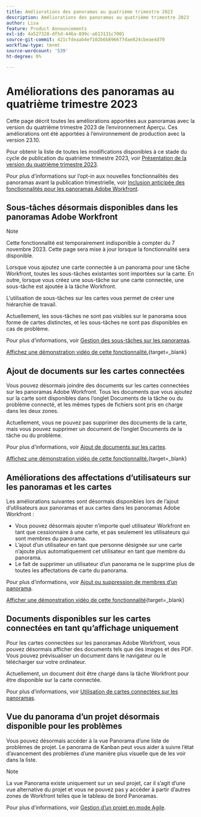 ```yaml
---
title: Améliorations des panoramas au quatrième trimestre 2023
description: Améliorations des panoramas au quatrième trimestre 2023
author: Lisa
feature: Product Announcements
exl-id: 4a527328-df5d-446a-899c-a613131c7001
source-git-commit: 421cfdeaab4ef102b6b896677dae824cbeae4d70
workflow-type: tm+mt
source-wordcount: '539'
ht-degree: 0%

---
```


# Améliorations des panoramas au quatrième trimestre 2023

Cette page décrit toutes les améliorations apportées aux panoramas avec la version du quatrième trimestre 2023 de l’environnement Aperçu. Ces améliorations ont été apportées à l’environnement de production avec la version 23.10.

Pour obtenir la liste de toutes les modifications disponibles à ce stade du cycle de publication du quatrième trimestre 2023, voir [Présentation de la version du quatrième trimestre 2023](/help/quicksilver/product-announcements/product-releases/23-q4-release-activity/23-q4-release-overview.md).

Pour plus d’informations sur l’opt-in aux nouvelles fonctionnalités des panoramas avant la publication trimestrielle, voir [Inclusion anticipée des fonctionnalités pour les panoramas Adobe Workfront](/help/quicksilver/agile/get-started-with-boards/boards-early-feature-opt-in.md).

## Sous-tâches désormais disponibles dans les panoramas Adobe Workfront

>[!NOTE]
>
>Cette fonctionnalité est temporairement indisponible à compter du 7 novembre 2023. Cette page sera mise à jour lorsque la fonctionnalité sera disponible.

Lorsque vous ajoutez une carte connectée à un panorama pour une tâche Workfront, toutes les sous-tâches existantes sont importées sur la carte. En outre, lorsque vous créez une sous-tâche sur une carte connectée, une sous-tâche est ajoutée à la tâche Workfront.

L’utilisation de sous-tâches sur les cartes vous permet de créer une hiérarchie de travail.

Actuellement, les sous-tâches ne sont pas visibles sur le panorama sous forme de cartes distinctes, et les sous-tâches ne sont pas disponibles en cas de problème.

Pour plus d’informations, voir [Gestion des sous-tâches sur les panoramas](/help/quicksilver/agile/get-started-with-boards/manage-subtasks-on-boards.md).

[Affichez une démonstration vidéo de cette fonctionnalité.](https://video.tv.adobe.com/v/3424860/){target=_blank}

## Ajout de documents sur les cartes connectées

Vous pouvez désormais joindre des documents sur les cartes connectées sur les panoramas Adobe Workfront. Tous les documents que vous ajoutez sur la carte sont disponibles dans l’onglet Documents de la tâche ou du problème connecté, et les mêmes types de fichiers sont pris en charge dans les deux zones.

Actuellement, vous ne pouvez pas supprimer des documents de la carte, mais vous pouvez supprimer un document de l’onglet Documents de la tâche ou du problème.

Pour plus d’informations, voir [Ajout de documents sur les cartes](/help/quicksilver/agile/get-started-with-boards/add-documents-on-cards.md).

[Affichez une démonstration vidéo de cette fonctionnalité.](https://video.tv.adobe.com/v/3423070/){target=_blank}

## Améliorations des affectations d’utilisateurs sur les panoramas et les cartes

Les améliorations suivantes sont désormais disponibles lors de l’ajout d’utilisateurs aux panoramas et aux cartes dans les panoramas Adobe Workfront :

* Vous pouvez désormais ajouter n’importe quel utilisateur Workfront en tant que cessionnaire à une carte, et pas seulement les utilisateurs qui sont membres du panorama.
* L’ajout d’un utilisateur en tant que personne désignée sur une carte n’ajoute plus automatiquement cet utilisateur en tant que membre du panorama.
* Le fait de supprimer un utilisateur d’un panorama ne le supprime plus de toutes les affectations de carte du panorama.

Pour plus d’informations, voir [Ajout ou suppression de membres d’un panorama](/help/quicksilver/agile/get-started-with-boards/add-members-to-board.md).

[Afficher une démonstration vidéo de cette fonctionnalité](https://video.tv.adobe.com/v/3423222/){target=_blank}

## Documents disponibles sur les cartes connectées en tant qu’affichage uniquement

Pour les cartes connectées sur les panoramas Adobe Workfront, vous pouvez désormais afficher des documents tels que des images et des PDF. Vous pouvez prévisualiser un document dans le navigateur ou le télécharger sur votre ordinateur.

Actuellement, un document doit être chargé dans la tâche Workfront pour être disponible sur la carte connectée.

Pour plus d’informations, voir [Utilisation de cartes connectées sur les panoramas](/help/quicksilver/agile/get-started-with-boards/connected-cards.md).

## Vue du panorama d’un projet désormais disponible pour les problèmes

Vous pouvez désormais accéder à la vue Panorama d’une liste de problèmes de projet. Le panorama de Kanban peut vous aider à suivre l’état d’avancement des problèmes d’une manière plus visuelle que de les voir dans la liste.

>[!NOTE]
>
>La vue Panorama existe uniquement sur un seul projet, car il s’agit d’une vue alternative du projet et vous ne pouvez pas y accéder à partir d’autres zones de Workfront telles que le tableau de bord Panoramas.

Pour plus d’informations, voir [Gestion d’un projet en mode Agile](/help/quicksilver/manage-work/projects/manage-projects/manage-projects-in-agile-view.md).
